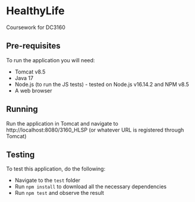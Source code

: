 # HealthyLife

Coursework for DC3160

## Pre-requisites

To run the application you will need:
- Tomcat v8.5
- Java 17
- Node.js (to run the JS tests) - tested on Node.js v16.14.2 and NPM v8.5
- A web browser

## Running

Run the application in Tomcat and navigate to http://localhost:8080/3160_HLSP (or whatever URL is registered through Tomcat)

## Testing

To test this application, do the following:
- Navigate to the `test` folder
- Run `npm install` to download all the necessary dependencies
- Run `npm test` and observe the result
